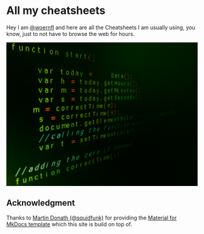 # All my cheatsheets

Hey I am [@woernfl](https://twitter.com/woernfl) and here are all the Cheatsheets I am usually using, you know, just to not have to browse the web for hours.

![Code](src/assets/images/code.jpeg "Code")

## Acknowledgment

Thanks to [Martin Donath (@squidfunk)](https://github.com/squidfunk) for providing the [Material for MkDocs template](https://squidfunk.github.io/mkdocs-material/) which this site is build on top of.

